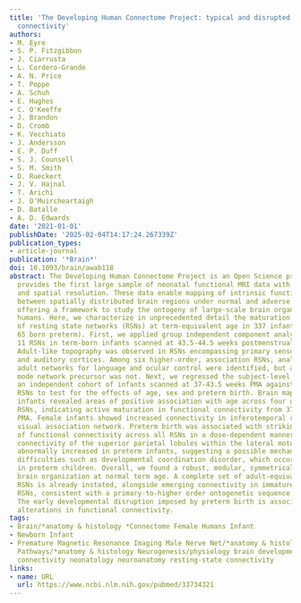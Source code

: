 ```yaml
---
title: 'The Developing Human Connectome Project: typical and disrupted perinatal functional
  connectivity'
authors:
- M. Eyre
- S. P. Fitzgibbon
- J. Ciarrusta
- L. Cordero-Grande
- A. N. Price
- T. Poppe
- A. Schuh
- E. Hughes
- C. O'Keeffe
- J. Brandon
- D. Cromb
- K. Vecchiato
- J. Andersson
- E. P. Duff
- S. J. Counsell
- S. M. Smith
- D. Rueckert
- J. V. Hajnal
- T. Arichi
- J. O'Muircheartaigh
- D. Batalle
- A. D. Edwards
date: '2021-01-01'
publishDate: '2025-02-04T14:17:24.267339Z'
publication_types:
- article-journal
publication: '*Brain*'
doi: 10.1093/brain/awab118
abstract: The Developing Human Connectome Project is an Open Science project that
  provides the first large sample of neonatal functional MRI data with high temporal
  and spatial resolution. These data enable mapping of intrinsic functional connectivity
  between spatially distributed brain regions under normal and adverse perinatal circumstances,
  offering a framework to study the ontogeny of large-scale brain organization in
  humans. Here, we characterize in unprecedented detail the maturation and integrity
  of resting state networks (RSNs) at term-equivalent age in 337 infants (including
  65 born preterm). First, we applied group independent component analysis to define
  11 RSNs in term-born infants scanned at 43.5-44.5 weeks postmenstrual age (PMA).
  Adult-like topography was observed in RSNs encompassing primary sensorimotor, visual
  and auditory cortices. Among six higher-order, association RSNs, analogues of the
  adult networks for language and ocular control were identified, but a complete default
  mode network precursor was not. Next, we regressed the subject-level datasets from
  an independent cohort of infants scanned at 37-43.5 weeks PMA against the group-level
  RSNs to test for the effects of age, sex and preterm birth. Brain mapping in term-born
  infants revealed areas of positive association with age across four of six association
  RSNs, indicating active maturation in functional connectivity from 37 to 43.5 weeks
  PMA. Female infants showed increased connectivity in inferotemporal regions of the
  visual association network. Preterm birth was associated with striking impairments
  of functional connectivity across all RSNs in a dose-dependent manner; conversely,
  connectivity of the superior parietal lobules within the lateral motor network was
  abnormally increased in preterm infants, suggesting a possible mechanism for specific
  difficulties such as developmental coordination disorder, which occur frequently
  in preterm children. Overall, we found a robust, modular, symmetrical functional
  brain organization at normal term age. A complete set of adult-equivalent primary
  RSNs is already instated, alongside emerging connectivity in immature association
  RSNs, consistent with a primary-to-higher order ontogenetic sequence of brain development.
  The early developmental disruption imposed by preterm birth is associated with extensive
  alterations in functional connectivity.
tags:
- Brain/*anatomy & histology *Connectome Female Humans Infant
- Newborn Infant
- Premature Magnetic Resonance Imaging Male Nerve Net/*anatomy & histology Neural
  Pathways/*anatomy & histology Neurogenesis/physiology brain development functional
  connectivity neonatology neuroanatomy resting-state connectivity
links:
- name: URL
  url: https://www.ncbi.nlm.nih.gov/pubmed/33734321
---
```

